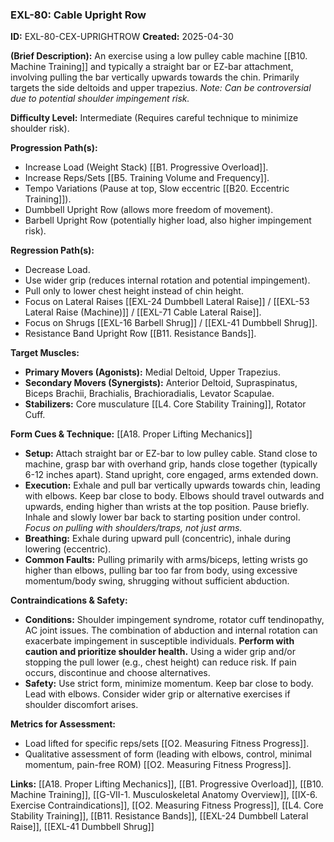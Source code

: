 ### **EXL-80: Cable Upright Row**

**ID:** EXL-80-CEX-UPRIGHTROW **Created:** 2025-04-30

**(Brief Description):** An exercise using a low pulley cable machine [[B10. Machine Training]] and typically a straight bar or EZ-bar attachment, involving pulling the bar vertically upwards towards the chin. Primarily targets the side deltoids and upper trapezius. _Note: Can be controversial due to potential shoulder impingement risk._

**Difficulty Level:** Intermediate (Requires careful technique to minimize shoulder risk).

**Progression Path(s):**

- Increase Load (Weight Stack) [[B1. Progressive Overload]].
- Increase Reps/Sets [[B5. Training Volume and Frequency]].
- Tempo Variations (Pause at top, Slow eccentric [[B20. Eccentric Training]]).
- Dumbbell Upright Row (allows more freedom of movement).
- Barbell Upright Row (potentially higher load, also higher impingement risk).

**Regression Path(s):**

- Decrease Load.
- Use wider grip (reduces internal rotation and potential impingement).
- Pull only to lower chest height instead of chin height.
- Focus on Lateral Raises [[EXL-24 Dumbbell Lateral Raise]] / [[EXL-53 Lateral Raise (Machine)]] / [[EXL-71 Cable Lateral Raise]].
- Focus on Shrugs [[EXL-16 Barbell Shrug]] / [[EXL-41 Dumbbell Shrug]].
- Resistance Band Upright Row [[B11. Resistance Bands]].

**Target Muscles:**

- **Primary Movers (Agonists):** Medial Deltoid, Upper Trapezius.
- **Secondary Movers (Synergists):** Anterior Deltoid, Supraspinatus, Biceps Brachii, Brachialis, Brachioradialis, Levator Scapulae.
- **Stabilizers:** Core musculature [[L4. Core Stability Training]], Rotator Cuff.

**Form Cues & Technique:** [[A18. Proper Lifting Mechanics]]

- **Setup:** Attach straight bar or EZ-bar to low pulley cable. Stand close to machine, grasp bar with overhand grip, hands close together (typically 6-12 inches apart). Stand upright, core engaged, arms extended down.
- **Execution:** Exhale and pull bar vertically upwards towards chin, leading with elbows. Keep bar close to body. Elbows should travel outwards and upwards, ending higher than wrists at the top position. Pause briefly. Inhale and slowly lower bar back to starting position under control. _Focus on pulling with shoulders/traps, not just arms._
- **Breathing:** Exhale during upward pull (concentric), inhale during lowering (eccentric).
- **Common Faults:** Pulling primarily with arms/biceps, letting wrists go higher than elbows, pulling bar too far from body, using excessive momentum/body swing, shrugging without sufficient abduction.

**Contraindications & Safety:**

- **Conditions:** Shoulder impingement syndrome, rotator cuff tendinopathy, AC joint issues. The combination of abduction and internal rotation can exacerbate impingement in susceptible individuals. **Perform with caution and prioritize shoulder health.** Using a wider grip and/or stopping the pull lower (e.g., chest height) can reduce risk. If pain occurs, discontinue and choose alternatives.
- **Safety:** Use strict form, minimize momentum. Keep bar close to body. Lead with elbows. Consider wider grip or alternative exercises if shoulder discomfort arises.

**Metrics for Assessment:**

- Load lifted for specific reps/sets [[O2. Measuring Fitness Progress]].
- Qualitative assessment of form (leading with elbows, control, minimal momentum, pain-free ROM) [[O2. Measuring Fitness Progress]].

**Links:** [[A18. Proper Lifting Mechanics]], [[B1. Progressive Overload]], [[B10. Machine Training]], [[G-VII-1. Musculoskeletal Anatomy Overview]], [[IX-6. Exercise Contraindications]], [[O2. Measuring Fitness Progress]], [[L4. Core Stability Training]], [[B11. Resistance Bands]], [[EXL-24 Dumbbell Lateral Raise]], [[EXL-41 Dumbbell Shrug]]